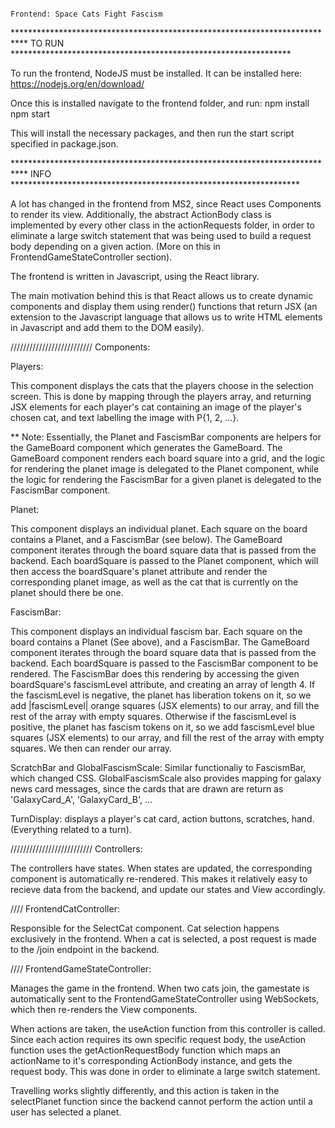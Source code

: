                                                                             Frontend: Space Cats Fight Fascism


***************************************************************************              TO RUN              ****************************************************************

To run the frontend, NodeJS must be installed. It can be installed here: https://nodejs.org/en/download/

Once this is installed navigate to the frontend folder, and run:
                                                                npm install
                                                                npm start

This will install the necessary packages, and then run the start script specified in package.json. 


***************************************************************************             INFO                 ******************************************************************

A lot has changed in the frontend from MS2, since React uses Components to render its view. Additionally, the abstract ActionBody class is implemented by every other class in the actionRequests folder, in order to eliminate a large switch statement that was being used to build a request body depending on a given action. (More on this in FrontendGameStateController section).

The frontend is written in Javascript, using the React library. 

The main motivation behind this is that React allows us to create dynamic components and display them using render() functions that return JSX (an extension to the Javascript language that allows us to write HTML elements in Javascript and add them to the DOM easily).

////////////////////////// Components:


Players: 

This component displays the cats that the players choose in the selection screen. This is done by mapping through the players array, and returning JSX elements for each player's cat containing an image of the player's chosen cat, and text labelling the image with P{1, 2, ...}.


** Note: Essentially, the Planet and FascismBar components are helpers for the GameBoard component which generates the GameBoard. The GameBoard component renders each board square into a grid, and the logic for rendering the planet image is delegated to the Planet component, while the logic for rendering the FascismBar for a given planet is delegated to the FascismBar component. 

Planet:

This component displays an individual planet. Each square on the board contains a Planet, and a FascismBar (see below). The GameBoard component iterates through the board square data that is passed from the backend. Each boardSquare is passed to the Planet component, which will then access the boardSquare's planet attribute and render the corresponding planet image, as well as the cat that is currently on the planet should there be one.


FascismBar:

This component displays an individual fascism bar. Each square on the board contains a Planet (See above), and a FascismBar. The GameBoard component iterates through the board square data that is passed from the backend. Each boardSquare is passed to the FascismBar component to be rendered. The FascismBar does this rendering by accessing the given boardSquare's fascismLevel attribute, and creating an array of length 4. If the fascismLevel is negative, the planet has liberation tokens on it, so we add |fascismLevel| orange squares (JSX elements) to our array, and fill the rest of the array with empty squares. Otherwise if the fascismLevel is positive, the planet has fascism tokens on it, so we add fascismLevel blue squares (JSX elements) to our array, and fill the rest of the array with empty squares. We then can render our array.

ScratchBar and GlobalFascismScale: Similar functionaliy to FascismBar, which changed CSS. GlobalFascismScale also provides mapping for galaxy news card messages, since the cards that are drawn are return as 'GalaxyCard_A', 'GalaxyCard_B', ...


TurnDisplay: displays a player's cat card, action buttons, scratches, hand. (Everything related to a turn).

////////////////////////// Controllers:

The controllers have states. When states are updated, the corresponding component is automatically re-rendered. This makes it relatively easy to recieve data from the backend, and update our states and View accordingly.


//// FrontendCatController: 

Responsible for the SelectCat component. Cat selection happens exclusively in the frontend. When a cat is selected, a post request is made to the /join endpoint in the backend.


//// FrontendGameStateController:

Manages the game in the frontend. When two cats join, the gamestate is automatically sent to the FrontendGameStateController using WebSockets, which then re-renders the View components. 

When actions are taken, the useAction function from this controller is called. Since each action requires its own specific request body, the useAction function uses the getActionRequestBody function which maps an actionName to it's corresponding ActionBody instance, and gets the request body. This was done in order to eliminate a large switch statement.

Travelling works slightly differently, and this action is taken in the selectPlanet function since the backend cannot perform the action until a user has selected a planet.

